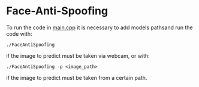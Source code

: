 # Face-Anti-Spoofing

To run the code in [main.cpp](https://github.com/FrancescaPietrobon/Face-Anti-Spoofing/blob/main/main.cpp) it is necessary to add models pathsand run the code with:

```
./FaceAntiSpoofing
```

if the image to predict must be taken via webcam, or with:

```
./FaceAntiSpoofing -p <image_path>
```

if the image to predict must be taken from a certain path.
